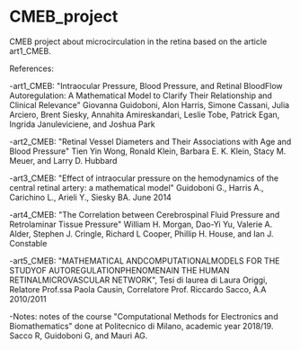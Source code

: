 # CMEB_project
CMEB project about microcirculation in the retina based on the article art1_CMEB.


References:

-art1_CMEB: "Intraocular Pressure, Blood Pressure, and Retinal BloodFlow Autoregulation: A Mathematical Model to Clarify Their Relationship and Clinical Relevance"
Giovanna Guidoboni, Alon Harris, Simone Cassani, Julia Arciero, Brent Siesky, Annahita Amireskandari, Leslie Tobe, Patrick Egan, Ingrida Januleviciene, and Joshua Park

-art2_CMEB: "Retinal Vessel Diameters and Their Associations with Age and Blood Pressure"
Tien Yin Wong, Ronald Klein, Barbara E. K. Klein, Stacy M. Meuer, and Larry D. Hubbard 

-art3_CMEB: "Effect of intraocular pressure on the hemodynamics of the central retinal artery: a mathematical model"
Guidoboni G., Harris A., Carichino L., Arieli Y., Siesky BA.
June 2014

-art4_CMEB: "The Correlation between Cerebrospinal Fluid Pressure and Retrolaminar Tissue Pressure"
William H. Morgan, Dao-Yi Yu, Valerie A. Alder, Stephen J. Cringle, Richard L Cooper,
Phillip H. House, and Ian J. Constable

-art5_CMEB: "MATHEMATICAL ANDCOMPUTATIONALMODELS FOR THE STUDYOF AUTOREGULATIONPHENOMENAIN THE HUMAN RETINALMICROVASCULAR NETWORK", Tesi di laurea di Laura Origgi, Relatore Prof.ssa Paola Causin, Correlatore Prof. Riccardo Sacco, A.A 2010/2011

-Notes: notes of the course "Computational Methods for Electronics and Biomathematics" done at Politecnico di Milano, academic year 2018/19.
Sacco R, Guidoboni G, and Mauri AG.
